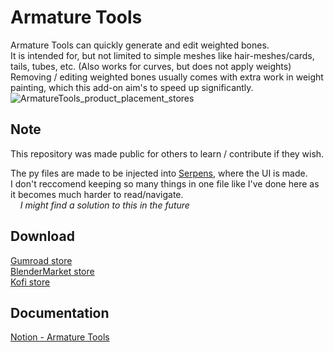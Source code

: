 # Armature Tools
Armature Tools can quickly generate and edit weighted bones.
<br>It is intended for, but not limited to simple meshes like hair-meshes/cards, tails, tubes, etc. (Also works for curves, but does not apply weights)
<br>Removing / editing weighted bones usually comes with extra work in weight painting, which this add-on aim's to speed up significantly.
![ArmatureTools_product_placement_stores](https://github.com/carls3d/ArmatureTools/assets/104013959/94739774-5dd3-4cac-9fef-8ea596a5eb84)

## Note
This repository was made public for others to learn / contribute if they wish.

The py files are made to be injected into [Serpens](https://blendermarket.com/products/serpens), where the UI is made.
<br>I don't reccomend keeping so many things in one file like I've done here as it becomes much harder to read/navigate.
<br>&nbsp;&nbsp;&nbsp;&nbsp;*I might find a solution to this in the future*

## Download
[Gumroad store](https://carls3d.gumroad.com/l/armature)
<br>[BlenderMarket store](https://blendermarket.com/products/armature-tools)
<br>[Kofi store](https://ko-fi.com/s/bef7e7c79f)


## Documentation
[Notion - Armature Tools](https://www.notion.so/carlsu/Armature-Tools-b25cb150aae94df282c40e4ce99ee5ee)
